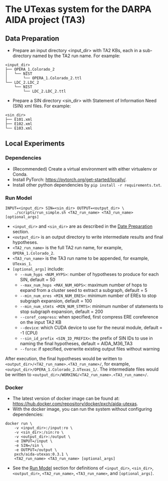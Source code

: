 # The UTexas system for the DARPA AIDA project (TA3)

## Data Preparation

* Prepare an input directory <input_dir> with TA2 KBs, each in a sub-directory named by the TA2 run name. For example:
```
<input_dir>
├── OPERA_1.Colorado_2
│   └── NIST
│       └── OPERA_1.Colorado_2.ttl
└── LDC_2.LDC_2
    └── NIST
        └── LDC_2.LDC_2.ttl
```
* Prepare a SIN directory <sin_dir> with Statement of Information Need (SIN) xml files. For example:
```
<sin_dir>
├── E101.xml
├── E102.xml
└── E103.xml
```

## Local Experiments

### Dependencies

* (Recommended) Create a virtual environment with either virtualenv or Conda.
* Install PyTorch: https://pytorch.org/get-started/locally/.
* Install other python dependencies by `pip install -r requirements.txt`.

### Run Model

```
INPUT=<input_dir> SIN=<sin_dir> OUTPUT=<output_dir> \
    ./scripts/run_simple.sh <TA2_run_name> <TA3_run_name> [optional_args]
```

* `<input_dir>` and `<sin_dir>` are as described in the [Date Preparation](#data-preparation) section.
* `<output_dir>` is an output directory to write intermediate results and final hypotheses.
* `<TA2_run_name>` is the full TA2 run name, for example, `OPERA_1.Colorado_2`.
* `<TA3_run_name>` is the TA3 run name to be appended, for example, `UTexas_1`.
* `[optional_args]` include:
  * `--num_hyps <NUM_HYPS>`: number of hypotheses to produce for each SIN, default = 50
  * `--max_num_hops <MAX_NUM_HOPS>`: maximum number of hops to expand from a cluster seed to extract a subgraph, default = 5
  * `--min_num_eres <MIN_NUM_ERES>`: minimum number of EREs to  stop subgraph expansion, default = 100
  * `--min_num_stmts <MIN_NUM_STMTS>`: minimum number of statements to stop subgraph expansion, default = 200
  * `--coref_compress`: when specified, first compress ERE coreference on the input TA2 KB
  * `--device`: which CUDA device to use for the neural module, default = -1 (CPU)
  * `--sin_id_prefix <SIN_ID_PREFIX>`: the prefix of SIN IDs to use in naming the final hypotheses, default = AIDA_M36_TA3
  * `--force`: if specified, overwrite existing output files without warning


After execution, the final hypotheses would be written to `<output_dir>/<TA2_run_name>.<TA3_run_name>/`, for example, `<output_dir>/OPERA_1.Colorado_2.UTexas_1/`. The intermediate files would be written to `<output_dir>/WORKING/<TA2_run_name>.<TA3_run_name>/`.

### Docker

* The latest version of docker image can be found at: https://hub.docker.com/repository/docker/pxch/aida-utexas.
* With the docker image, you can run the system without configuring dependencies:
```
docker run \
    -v <input_dir>:/input:ro \
    -v <sin_dir>:/sin:ro \
    -v <output_dir>:/output \
    -e INPUT=/input \
    -e SIN=/sin \
    -e OUTPUT=/output \
    pxch/aida-utexas:0.3.1 \
    <TA2_run_name> <TA3_run_name> [optional_args]
```
* See the [Run Model](#run-model) section for definitions of `<input_dir>`, `<sin_dir>`, `<output_dir>`, `<TA2_run_name>`, `<TA3_run_name>`, and `[optional_args]`.
